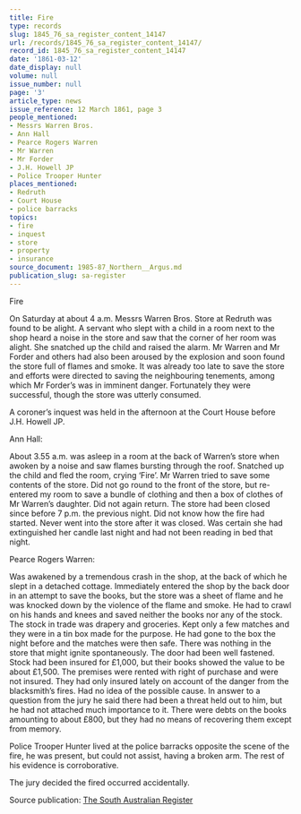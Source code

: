 ```yaml
---
title: Fire
type: records
slug: 1845_76_sa_register_content_14147
url: /records/1845_76_sa_register_content_14147/
record_id: 1845_76_sa_register_content_14147
date: '1861-03-12'
date_display: null
volume: null
issue_number: null
page: '3'
article_type: news
issue_reference: 12 March 1861, page 3
people_mentioned:
- Messrs Warren Bros.
- Ann Hall
- Pearce Rogers Warren
- Mr Warren
- Mr Forder
- J.H. Howell JP
- Police Trooper Hunter
places_mentioned:
- Redruth
- Court House
- police barracks
topics:
- fire
- inquest
- store
- property
- insurance
source_document: 1985-87_Northern__Argus.md
publication_slug: sa-register
---
```


Fire

On Saturday at about 4 a.m. Messrs Warren Bros. Store at Redruth was found to be alight.  A servant who slept with a child in a room next to the shop heard a noise in the store and saw that the corner of her room was alight.  She snatched up the child and raised the alarm.  Mr Warren and Mr Forder and others had also been aroused by the explosion and soon found the store full of flames and smoke.  It was already too late to save the store and efforts were directed to saving the neighbouring tenements, among which Mr Forder’s was in imminent danger.  Fortunately they were successful, though the store was utterly consumed.

A coroner’s inquest was held in the afternoon at the Court House before J.H. Howell JP.

Ann Hall:

About 3.55 a.m. was asleep in a room at the back of Warren’s store when awoken by a noise and saw flames bursting through the roof.  Snatched up the child and fled the room, crying ‘Fire’.  Mr Warren tried to save some contents of the store.  Did not go round to the front of the store, but re-entered my room to save a bundle of clothing and then a box of clothes of Mr Warren’s daughter.  Did not again return.  The store had been closed since before 7 p.m. the previous night.  Did not know how the fire had started.  Never went into the store after it was closed.  Was certain she had extinguished her candle last night and had not been reading in bed that night.

Pearce Rogers Warren:

Was awakened by a tremendous crash in the shop, at the back of which he slept in a detached cottage.  Immediately entered the shop by the back door in an attempt to save the books, but the store was a sheet of flame and he was knocked down by the violence of the flame and smoke.  He had to crawl on his hands and knees and saved neither the books nor any of the stock.  The stock in trade was drapery and groceries.  Kept only a few matches and they were in a tin box made for the purpose.  He had gone to the box the night before and the matches were then safe.  There was nothing in the store that might ignite spontaneously.  The door had been well fastened.  Stock had been insured for £1,000, but their books showed the value to be about £1,500.  The premises were rented with right of purchase and were not insured.  They had only insured lately on account of the danger from the blacksmith’s fires.  Had no idea of the possible cause.  In answer to a question from the jury he said there had been a threat held out to him, but he had not attached much importance to it.  There were debts on the books amounting to about £800, but they had no means of recovering them except from memory.

Police Trooper Hunter lived at the police barracks opposite the scene of the fire, he was present, but could not assist, having a broken arm.  The rest of his evidence is corroborative.

The jury decided the fired occurred accidentally.

Source publication: [The South Australian Register](/publications/sa-register/)
